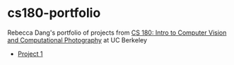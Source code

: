 # cs180-portfolio

Rebecca Dang's portfolio of projects from [CS 180: Intro to Computer Vision and Computational Photography](https://inst.eecs.berkeley.edu/~cs180/fa24/) at UC Berkeley

- [Project 1](/proj1/index.md)
